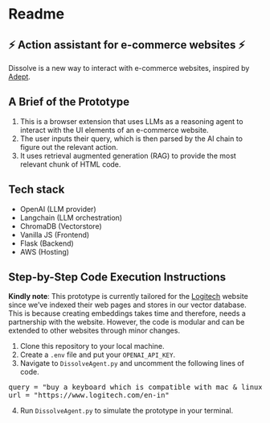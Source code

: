 # Readme

## ⚡ Action assistant for e-commerce websites ⚡

Dissolve is a new way to interact with e-commerce websites, inspired by [Adept](https://www.adept.ai/). 

## A Brief of the Prototype

1. This is a browser extension that uses LLMs as a reasoning agent to interact with the UI elements of an e-commerce website. 
2. The user inputs their query, which is then parsed by the AI chain to figure out the relevant action. 
3. It uses retrieval augmented generation (RAG) to provide the most relevant chunk of HTML code.

## Tech stack
- OpenAI (LLM provider)
- Langchain (LLM orchestration)
- ChromaDB (Vectorstore)
- Vanilla JS (Frontend)
- Flask (Backend)
- AWS (Hosting)

## Step-by-Step Code Execution Instructions

**Kindly note**: This prototype is currently tailored for the [Logitech](https://www.logitech.com/en-in) website since we’ve indexed their web pages and stores in our vector database. This is because creating embeddings takes time and therefore, needs a partnership with the website. However, the code is modular and can be extended to other websites through minor changes.  

1. Clone this repository to your local machine.
2. Create a `.env` file and put your `OPENAI_API_KEY`.
3. Navigate to `DissolveAgent.py` and uncomment the following lines of code.
<pre>
query = "buy a keyboard which is compatible with mac & linux"
url = "https://www.logitech.com/en-in"
</pre>
4. Run `DissolveAgent.py` to simulate the prototype in your terminal.
